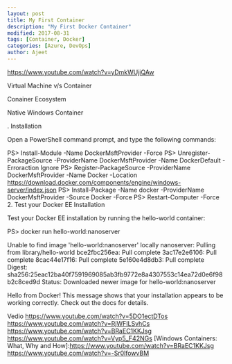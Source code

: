```yaml
---
layout: post
title: My First Container
description: "My First Docker Container"
modified: 2017-08-31
tags: [Container, Docker]
categories: [Azure, DevOps]
author: Ajeet
---
```



https://www.youtube.com/watch?v=yDmkWUjiQAw

Virtual Machine v/s Container

Conainer Ecosystem

Native Windows Container 

. Installation

Open a PowerShell command prompt, and type the following commands:

PS> Install-Module -Name DockerMsftProvider -Force
PS> Unregister-PackageSource -ProviderName DockerMsftProvider -Name DockerDefault -Erroraction Ignore
PS> Register-PackageSource -ProviderName DockerMsftProvider -Name Docker -Location https://download.docker.com/components/engine/windows-server/index.json
PS> Install-Package -Name docker -ProviderName DockerMsftProvider -Source Docker -Force
PS> Restart-Computer -Force
2. Test your Docker EE Installation

Test your Docker EE installation by running the hello-world container:

PS> docker run hello-world:nanoserver

Unable to find image 'hello-world:nanoserver' locally
nanoserver: Pulling from library/hello-world
bce2fbc256ea: Pull complete
3ac17e2e6106: Pull complete
8cac44e17f16: Pull complete
5e160e4d8db3: Pull complete
Digest: sha256:25eac12ba40f7591969085ab3fb9772e8a4307553c14ea72d0e6f98b2c8ced9d
Status: Downloaded newer image for hello-world:nanoserver

Hello from Docker!
This message shows that your installation appears to be working correctly.
Check out the docs for details.



Vedio
https://www.youtube.com/watch?v=5DO1ectDTos
https://www.youtube.com/watch?v=RjWFILSvhCs 
https://www.youtube.com/watch?v=BRaEC1KKJsg 
https://www.youtube.com/watch?v=Vyp5_F42NGs 
[Windows Containers: What, Why and How]:https://www.youtube.com/watch?v=BRaEC1KKJsg 
https://www.youtube.com/watch?v=-Sr0lfowvBM 